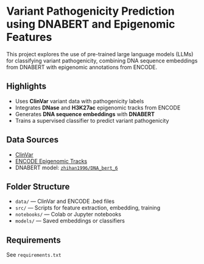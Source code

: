 
# Variant Pathogenicity Prediction using DNABERT and Epigenomic Features

This project explores the use of pre-trained large language models (LLMs) for classifying variant pathogenicity, 
combining DNA sequence embeddings from DNABERT with epigenomic annotations from ENCODE.

##  Highlights

- Uses **ClinVar** variant data with pathogenicity labels
- Integrates **DNase** and **H3K27ac** epigenomic tracks from ENCODE
- Generates **DNA sequence embeddings** with **DNABERT**
- Trains a supervised classifier to predict variant pathogenicity

##  Data Sources

- [ClinVar](https://www.ncbi.nlm.nih.gov/clinvar/)
- [ENCODE Epigenomic Tracks](https://www.encodeproject.org)
- DNABERT model: [`zhihan1996/DNA_bert_6`](https://huggingface.co/zhihan1996/DNA_bert_6)

##  Folder Structure

- `data/` — ClinVar and ENCODE .bed files
- `src/` — Scripts for feature extraction, embedding, training
- `notebooks/` — Colab or Jupyter notebooks
- `models/` — Saved embeddings or classifiers

##  Requirements

See `requirements.txt`

